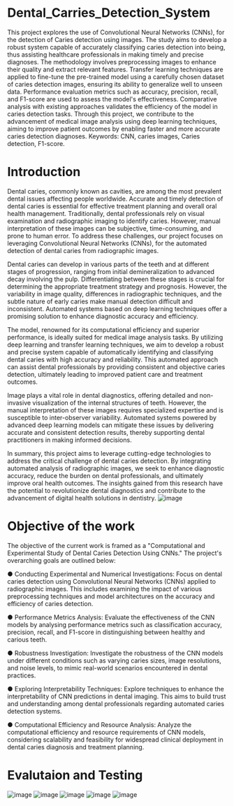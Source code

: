 # Dental_Carries_Detection_System
This project explores the use of Convolutional Neural Networks (CNNs), for the detection of Caries detection using images. The study aims to develop a robust system capable of accurately classifying caries detection into being, thus assisting healthcare professionals in making timely and precise diagnoses.
The methodology involves preprocessing images to enhance their quality and extract relevant features. Transfer learning techniques are applied to fine-tune the pre-trained model using a carefully chosen dataset of caries detection images, ensuring its ability to generalize well to unseen data.
Performance evaluation metrics such as accuracy, precision, recall, and F1-score are used to assess the model's effectiveness. Comparative analysis with existing approaches validates the efficiency of the model in caries detection tasks.
Through this project, we contribute to the advancement of medical image analysis using deep learning techniques, aiming to improve patient outcomes by enabling faster and more accurate caries detection diagnoses.
Keywords: CNN, caries images, Caries detection, F1-score. 

# Introduction
Dental caries, commonly known as cavities, are among the most prevalent dental issues affecting people worldwide. Accurate and timely detection of dental caries is essential for effective treatment planning and overall oral health management. Traditionally, dental professionals rely on visual examination and radiographic imaging to identify caries. However, manual interpretation of these images can be subjective, time-consuming, and prone to human error. To address these challenges, our project focuses on leveraging Convolutional Neural Networks (CNNs), for the automated detection of dental caries from radiographic images.

Dental caries can develop in various parts of the teeth and at different stages of progression, ranging from initial demineralization to advanced decay involving the pulp. Differentiating between these stages is crucial for determining the appropriate treatment strategy and prognosis. However, the variability in image quality, differences in radiographic techniques, and the subtle nature of early caries make manual detection difficult and inconsistent. Automated systems based on deep learning techniques offer a promising solution to enhance diagnostic accuracy and efficiency.

The model, renowned for its computational efficiency and superior performance, is ideally suited for medical image analysis tasks. By utilizing deep learning and transfer learning techniques, we aim to develop a robust and precise system capable of automatically identifying and classifying dental caries with high accuracy and reliability. This automated approach can assist dental professionals by providing consistent and objective caries detection, ultimately leading to improved patient care and treatment outcomes.

 Image plays a vital role in dental diagnostics, offering detailed and non-invasive visualization of the internal structures of teeth. However, the manual interpretation of these images requires specialized expertise and is susceptible to inter-observer variability. Automated systems powered by advanced deep learning models can mitigate these issues by delivering accurate and consistent detection results, thereby supporting dental practitioners in making informed decisions.

In summary, this project aims to leverage cutting-edge technologies to address the critical challenge of dental caries detection. By integrating automated analysis of radiographic images, we seek to enhance diagnostic accuracy, reduce the burden on dental professionals, and ultimately improve oral health outcomes. The insights gained from this research have the potential to revolutionize dental diagnostics and contribute to the advancement of digital health solutions in dentistry.
![image](https://github.com/user-attachments/assets/3f6b13b8-9cae-4373-ae71-470132159d46)

# Objective of the work 
The objective of the current work is framed as a "Computational and Experimental Study of Dental Caries Detection Using CNNs." The project's overarching goals are outlined below:

●	Conducting Experimental and Numerical Investigations: Focus on dental caries detection using Convolutional Neural Networks (CNNs) applied to radiographic images. This includes examining the impact of various preprocessing techniques and model architectures on the accuracy and efficiency of caries detection.

●	Performance Metrics Analysis: Evaluate the effectiveness of the CNN models by analysing performance metrics such as classification accuracy, precision, recall, and F1-score in distinguishing between healthy and carious teeth.

●	Robustness Investigation: Investigate the robustness of the CNN models under different conditions such as varying caries sizes, image resolutions, and noise levels, to mimic real-world scenarios encountered in dental practices.

●	Exploring Interpretability Techniques: Explore techniques to enhance the interpretability of CNN predictions in dental imaging. This aims to build trust and understanding among dental professionals regarding automated caries detection systems.

●	Computational Efficiency and Resource Analysis: Analyze the computational efficiency and resource requirements of CNN models, considering scalability and feasibility for widespread clinical deployment in dental caries diagnosis and treatment planning.

# Evalutaion and Testing
![image](https://github.com/user-attachments/assets/abd4cea1-8685-4bb2-8c01-e3882d8c94e2)
![image](https://github.com/user-attachments/assets/2cd4bd00-9a4b-4867-bb59-49dc9e5d30d5)
![image](https://github.com/user-attachments/assets/119e76f5-a8fd-47ba-b084-d45d4617c962)
![image](https://github.com/user-attachments/assets/5d36534e-f969-423d-b235-39ac93eed320)
![image](https://github.com/user-attachments/assets/4aeba92d-ecf5-4a5e-b05e-f88b1686370f)
